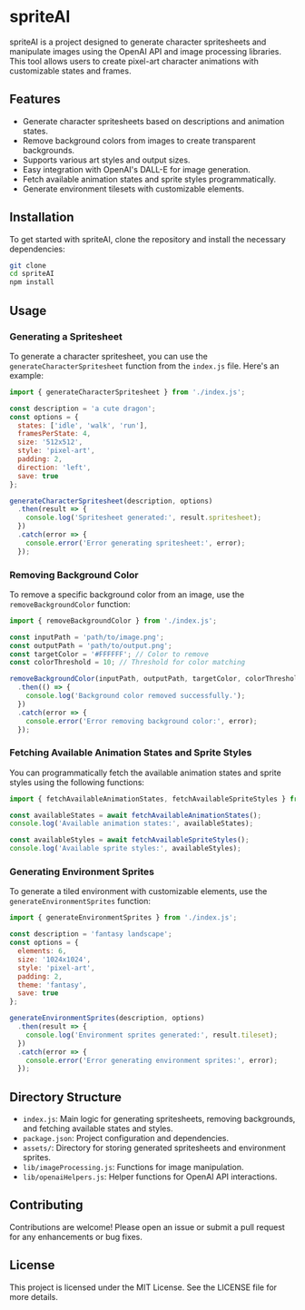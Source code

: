 # spriteAI

spriteAI is a project designed to generate character spritesheets and manipulate images using the OpenAI API and image processing libraries. This tool allows users to create pixel-art character animations with customizable states and frames.

## Features

- Generate character spritesheets based on descriptions and animation states.
- Remove background colors from images to create transparent backgrounds.
- Supports various art styles and output sizes.
- Easy integration with OpenAI's DALL-E for image generation.
- Fetch available animation states and sprite styles programmatically.
- Generate environment tilesets with customizable elements.

## Installation

To get started with spriteAI, clone the repository and install the necessary dependencies:

```bash
git clone 
cd spriteAI
npm install
```

## Usage

### Generating a Spritesheet

To generate a character spritesheet, you can use the `generateCharacterSpritesheet` function from the `index.js` file. Here's an example:

```javascript
import { generateCharacterSpritesheet } from './index.js';

const description = 'a cute dragon';
const options = {
  states: ['idle', 'walk', 'run'],
  framesPerState: 4,
  size: '512x512',
  style: 'pixel-art',
  padding: 2,
  direction: 'left',
  save: true
};

generateCharacterSpritesheet(description, options)
  .then(result => {
    console.log('Spritesheet generated:', result.spritesheet);
  })
  .catch(error => {
    console.error('Error generating spritesheet:', error);
  });
```

### Removing Background Color

To remove a specific background color from an image, use the `removeBackgroundColor` function:

```javascript
import { removeBackgroundColor } from './index.js';

const inputPath = 'path/to/image.png';
const outputPath = 'path/to/output.png';
const targetColor = '#FFFFFF'; // Color to remove
const colorThreshold = 10; // Threshold for color matching

removeBackgroundColor(inputPath, outputPath, targetColor, colorThreshold)
  .then(() => {
    console.log('Background color removed successfully.');
  })
  .catch(error => {
    console.error('Error removing background color:', error);
  });
```

### Fetching Available Animation States and Sprite Styles

You can programmatically fetch the available animation states and sprite styles using the following functions:

```javascript
import { fetchAvailableAnimationStates, fetchAvailableSpriteStyles } from './index.js';

const availableStates = await fetchAvailableAnimationStates();
console.log('Available animation states:', availableStates);

const availableStyles = await fetchAvailableSpriteStyles();
console.log('Available sprite styles:', availableStyles);
```

### Generating Environment Sprites

To generate a tiled environment with customizable elements, use the `generateEnvironmentSprites` function:

```javascript
import { generateEnvironmentSprites } from './index.js';

const description = 'fantasy landscape';
const options = {
  elements: 6,
  size: '1024x1024',
  style: 'pixel-art',
  padding: 2,
  theme: 'fantasy',
  save: true
};

generateEnvironmentSprites(description, options)
  .then(result => {
    console.log('Environment sprites generated:', result.tileset);
  })
  .catch(error => {
    console.error('Error generating environment sprites:', error);
  });
```

## Directory Structure

- `index.js`: Main logic for generating spritesheets, removing backgrounds, and fetching available states and styles.
- `package.json`: Project configuration and dependencies.
- `assets/`: Directory for storing generated spritesheets and environment sprites.
- `lib/imageProcessing.js`: Functions for image manipulation.
- `lib/openaiHelpers.js`: Helper functions for OpenAI API interactions.

## Contributing

Contributions are welcome! Please open an issue or submit a pull request for any enhancements or bug fixes.

## License

This project is licensed under the MIT License. See the LICENSE file for more details.